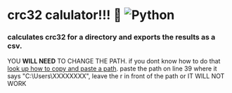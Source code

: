 # crc32 calulator!!! 🥳 ![Python](https://img.shields.io/badge/python-3670A0?style=for-the-badge&logo=python&logoColor=ffdd54)
### calculates crc32 for a directory and exports the results as a csv.
YOU **WILL NEED** TO CHANGE THE PATH. if you dont know how to do that [look up how to copy and paste a path](https://www.howtogeek.com/670447/how-to-copy-the-full-path-of-a-file-on-windows-10/#copy-a-folder-39-s-path-with-the-file-explorer-address-bar). paste the path on line 39 where it says "C:\Users\XXXXXXXX", leave the r in front of the path or IT WILL NOT WORK
